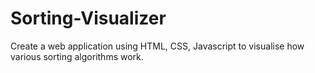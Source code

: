# Sorting-Visualizer
Create a web application using HTML, CSS, Javascript to visualise how various sorting algorithms work.
